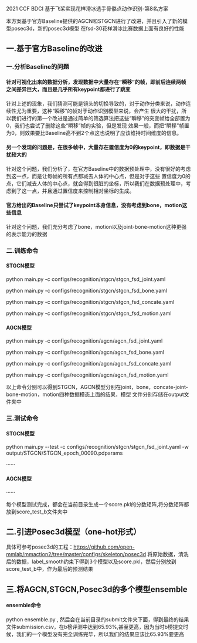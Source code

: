 
2021 CCF BDCI 基于飞桨实现花样滑冰选手骨骼点动作识别-第8名方案

本方案基于官方Baseline提供的AGCN和STGCN进行了改进，并且引入了新的模型posec3d，新的posec3d模型
在fsd-30花样滑冰比赛数据上面有良好的性能

## 一.基于官方Baseline的改进
### 一.分析Baseline的问题
#### 针对可视化出来的数据分析，发现数据中大量存在“瞬移”的帧，即前后连续两帧之间差异巨大，而且是几乎所有keypoint都进行了跳变
针对上述的现象，我们猜测可能是镜头的切换导致的，对于动作分类来说，动作连续性尤为重要，这种“瞬移”的帧对于动作识别模型来说，会产生
很大的干扰，所以我们进行的第一个改进是通过简单的筛选算法把这些“瞬移”的突变帧给全部置为0，我们也尝试了删除这些“瞬移”帧的实验，但是发现
效果一般，而把“瞬移”帧置为0，则效果要比Baseline高不到2个点这也说明了应该维持时间维度的信息。

#### 另一个发现的问题是，在很多帧中，大量存在置信度为0的keypoint，即数据是干扰较大的
针对这个问题，我们分析了，在官方Baseline中的数据预处理中，没有很好的考虑到这一点，而是让每帧的所有点都减去人体的中心点，但是对于这些
置信度为0的点，它们减去人体的中心点，就会得到很脏的坐标，所以我们在数据预处理中，考虑到了这一点，并且通过置信度来控制相对坐标的生成。

#### 官方给出的Baseline只尝试了keypoint本身信息，没有考虑到bone，motion这些信息
针对这个问题，我们充分考虑了bone，motion以及joint-bone-motion这种更强的表示能力的数据

### 二.训练命令
#### STGCN模型
python main.py -c configs/recognition/stgcn/stgcn_fsd_joint.yaml

python main.py -c configs/recognition/stgcn/stgcn_fsd_bone.yaml

python main.py -c configs/recognition/stgcn/stgcn_fsd_concate.yaml

python main.py -c configs/recognition/stgcn/stgcn_fsd_motion.yaml

#### AGCN模型
python main.py -c configs/recognition/agcn/agcn_fsd_joint.yaml

python main.py -c configs/recognition/agcn/agcn_fsd_bone.yaml

python main.py -c configs/recognition/agcn/agcn_fsd_concate.yaml

python main.py -c configs/recognition/agcn/agcn_fsd_motion.yaml

以上命令分别可以得到STGCN，AGCN模型分别在joint，bone，concate-joint-bone-motion，motion四种数据模态上面的结果，模型
文件分别存储在output文件夹中

### 三.测试命令
#### STGCN模型
python main.py --test -c configs/recognition/stgcn/stgcn_fsd_joint.yaml -w output/STGCN/STGCN_epoch_00090.pdparams

······

#### AGCN模型
······

每个模型测试完成，都会在当前目录生成一个score.pkl的分数矩阵,将分数矩阵都放到score_test_b文件夹中


## 二.引进Posec3d模型（one-hot形式）
具体可参考posec3d的工程：https://github.com/open-mmlab/mmaction2/tree/master/configs/skeleton/posec3d
将原始数据，清洗后的数据，label_smooth约束下得到3个模型以及score.pkl，然后分别放到score_test_b中，作为最后的预测结果

## 三.将AGCN,STGCN,Posec3d的多个模型ensemble
#### ensemble命令
python ensemble.py , 然后会在当前目录的submit文件夹下面，得到最终的结果文件submission.csv，在b榜评测中达到65.93%,甚至更高，因为当时b榜提交时候，我们的一个模型没有完全训练完毕，所以我们的结果应该比65.93%要更高

